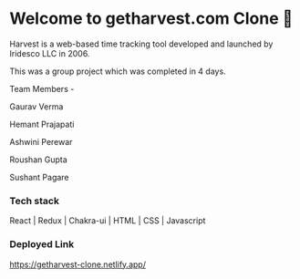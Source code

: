 # Welcome to getharvest.com  Clone 🙂

Harvest is a web-based time tracking tool developed and launched by Iridesco LLC in 2006.

<p>This was a group project which was completed in 4 days.</p>

<p>Team Members - </p>
<p>Gaurav Verma</p>
<p>Hemant Prajapati</p>
<p>Ashwini Perewar</p>
<p>Roushan Gupta</p>
<p>Sushant Pagare</p>

<h3>Tech stack</h3>
React |
Redux |
Chakra-ui |
HTML |
CSS |
Javascript

<h3>Deployed Link</h3>
<a href="https://getharvest-clone.netlify.app/">https://getharvest-clone.netlify.app/</a>
